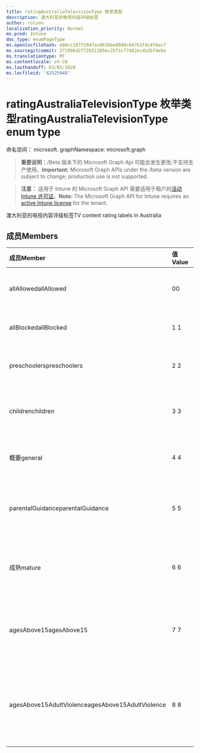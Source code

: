 ```yaml
---
title: ratingAustraliaTelevisionType 枚举类型
description: 澳大利亚的电视内容评级标签
author: rolyon
localization_priority: Normal
ms.prod: Intune
doc_type: enumPageType
ms.openlocfilehash: e86cc187f2047ac0636be0040c04763fdc4f6ec7
ms.sourcegitcommit: 272996d2772b51105ec25f1cf7482ecda3b74ebe
ms.translationtype: MT
ms.contentlocale: zh-CN
ms.lasthandoff: 03/05/2020
ms.locfileid: "42525948"
---
```

# <a name="ratingaustraliatelevisiontype-enum-type"></a><span data-ttu-id="5db99-103">ratingAustraliaTelevisionType 枚举类型</span><span class="sxs-lookup"><span data-stu-id="5db99-103">ratingAustraliaTelevisionType enum type</span></span>

<span data-ttu-id="5db99-104">命名空间： microsoft. graph</span><span class="sxs-lookup"><span data-stu-id="5db99-104">Namespace: microsoft.graph</span></span>

> <span data-ttu-id="5db99-105">**重要说明：**/Beta 版本下的 Microsoft Graph Api 可能会发生更改;不支持生产使用。</span><span class="sxs-lookup"><span data-stu-id="5db99-105">**Important:** Microsoft Graph APIs under the /beta version are subject to change; production use is not supported.</span></span>

> <span data-ttu-id="5db99-106">**注意：** 适用于 Intune 的 Microsoft Graph API 需要适用于租户的[活动 Intune 许可证](https://go.microsoft.com/fwlink/?linkid=839381)。</span><span class="sxs-lookup"><span data-stu-id="5db99-106">**Note:** The Microsoft Graph API for Intune requires an [active Intune license](https://go.microsoft.com/fwlink/?linkid=839381) for the tenant.</span></span>

<span data-ttu-id="5db99-107">澳大利亚的电视内容评级标签</span><span class="sxs-lookup"><span data-stu-id="5db99-107">TV content rating labels in Australia</span></span>

## <a name="members"></a><span data-ttu-id="5db99-108">成员</span><span class="sxs-lookup"><span data-stu-id="5db99-108">Members</span></span>
|<span data-ttu-id="5db99-109">成员</span><span class="sxs-lookup"><span data-stu-id="5db99-109">Member</span></span>|<span data-ttu-id="5db99-110">值</span><span class="sxs-lookup"><span data-stu-id="5db99-110">Value</span></span>|<span data-ttu-id="5db99-111">说明</span><span class="sxs-lookup"><span data-stu-id="5db99-111">Description</span></span>|
|:---|:---|:---|
|<span data-ttu-id="5db99-112">allAllowed</span><span class="sxs-lookup"><span data-stu-id="5db99-112">allAllowed</span></span>|<span data-ttu-id="5db99-113">0</span><span class="sxs-lookup"><span data-stu-id="5db99-113">0</span></span>|<span data-ttu-id="5db99-114">默认值，允许所有电视节目内容</span><span class="sxs-lookup"><span data-stu-id="5db99-114">Default value, allow all TV shows content</span></span>|
|<span data-ttu-id="5db99-115">allBlocked</span><span class="sxs-lookup"><span data-stu-id="5db99-115">allBlocked</span></span>|<span data-ttu-id="5db99-116">1 </span><span class="sxs-lookup"><span data-stu-id="5db99-116">1</span></span>|<span data-ttu-id="5db99-117">不允许任何电视显示内容</span><span class="sxs-lookup"><span data-stu-id="5db99-117">Do not allow any TV shows content</span></span>|
|<span data-ttu-id="5db99-118">preschoolers</span><span class="sxs-lookup"><span data-stu-id="5db99-118">preschoolers</span></span>|<span data-ttu-id="5db99-119">2 </span><span class="sxs-lookup"><span data-stu-id="5db99-119">2</span></span>|<span data-ttu-id="5db99-120">P 分类适用于 preschoolers</span><span class="sxs-lookup"><span data-stu-id="5db99-120">The P classification is intended for preschoolers</span></span>|
|<span data-ttu-id="5db99-121">children</span><span class="sxs-lookup"><span data-stu-id="5db99-121">children</span></span>|<span data-ttu-id="5db99-122">3 </span><span class="sxs-lookup"><span data-stu-id="5db99-122">3</span></span>|<span data-ttu-id="5db99-123">C 分类适用于14下的儿童</span><span class="sxs-lookup"><span data-stu-id="5db99-123">The C classification is intended for children under 14</span></span>|
|<span data-ttu-id="5db99-124">概要</span><span class="sxs-lookup"><span data-stu-id="5db99-124">general</span></span>|<span data-ttu-id="5db99-125">4 </span><span class="sxs-lookup"><span data-stu-id="5db99-125">4</span></span>|<span data-ttu-id="5db99-126">G 分类适用于所有年龄段</span><span class="sxs-lookup"><span data-stu-id="5db99-126">The G classification is suitable for all ages</span></span>|
|<span data-ttu-id="5db99-127">parentalGuidance</span><span class="sxs-lookup"><span data-stu-id="5db99-127">parentalGuidance</span></span>|<span data-ttu-id="5db99-128">5 </span><span class="sxs-lookup"><span data-stu-id="5db99-128">5</span></span>|<span data-ttu-id="5db99-129">对于年轻人查看者，建议使用 PG 分类</span><span class="sxs-lookup"><span data-stu-id="5db99-129">The PG classification is recommended for young viewers</span></span>|
|<span data-ttu-id="5db99-130">成熟</span><span class="sxs-lookup"><span data-stu-id="5db99-130">mature</span></span>|<span data-ttu-id="5db99-131">6 </span><span class="sxs-lookup"><span data-stu-id="5db99-131">6</span></span>|<span data-ttu-id="5db99-132">对于超过15的查看者，建议使用 M 分类</span><span class="sxs-lookup"><span data-stu-id="5db99-132">The M classification is recommended for viewers over 15</span></span>|
|<span data-ttu-id="5db99-133">agesAbove15</span><span class="sxs-lookup"><span data-stu-id="5db99-133">agesAbove15</span></span>|<span data-ttu-id="5db99-134">7 </span><span class="sxs-lookup"><span data-stu-id="5db99-134">7</span></span>|<span data-ttu-id="5db99-135">MA15 + 分类不适用于15岁以上的查看器</span><span class="sxs-lookup"><span data-stu-id="5db99-135">The MA15+ classification is not suitable for viewers under 15</span></span>|
|<span data-ttu-id="5db99-136">agesAbove15AdultViolence</span><span class="sxs-lookup"><span data-stu-id="5db99-136">agesAbove15AdultViolence</span></span>|<span data-ttu-id="5db99-137">8 </span><span class="sxs-lookup"><span data-stu-id="5db99-137">8</span></span>|<span data-ttu-id="5db99-138">AV15 + 分类不适用于15岁以上的观众，特别是成人</span><span class="sxs-lookup"><span data-stu-id="5db99-138">The AV15+ classification is not suitable for viewers under 15, adult violence-specific</span></span>|



